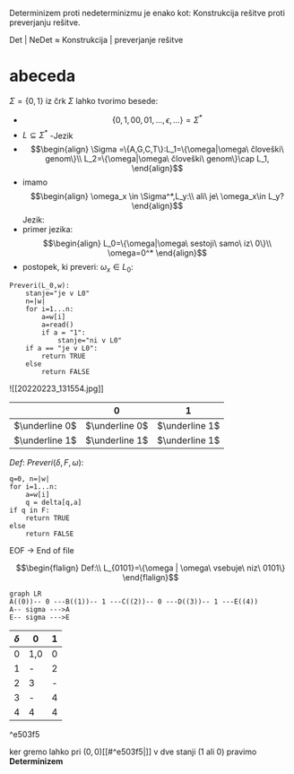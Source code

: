 Determinizem proti nedeterminizmu je enako kot:
Konstrukcija rešitve proti preverjanju rešitve.

Det | NeDet $\approx$ Konstrukcija | preverjanje rešitve

# abeceda
$\Sigma = \{0,1\}$
iz črk $\Sigma$ lahko tvorimo besede:
- $$\{0,1,00,01,...,\epsilon,...\}=\Sigma^*$$
- $L\subseteq \Sigma^*$ -Jezik
- $$\begin{align}
\Sigma =\{A,G,C,T\}:L_1=\{\omega|\omega\ človeški\ genom\}\\
L_2=\{\omega|\omega\ človeški\ genom\}\cap L_1,
\end{align}$$
- imamo $$\begin{align}
\omega_x \in \Sigma^*,L_y:\\
ali\ je\ \omega_x\in L_y?
\end{align}$$
Jezik:
- primer jezika:
$$\begin{align}
L_0=\{\omega|\omega\ sestoji\ samo\ iz\ 0\}\\
\omega=0^*
\end{align}$$
- postopek, ki preveri: $\omega_x\in L_0:$
```
Preveri(L_0,w):
	stanje="je v L0"
	n=|w|
	for i=1...n:
		a=w[i]
		a=read()
		if a = "1":
			stanje="ni v L0"
	if a == "je v L0":
		return TRUE
	else
		return FALSE
```

![[20220223_131554.jpg]]

|                | 0              | 1              |
| -------------- | -------------- | -------------- |
| $\underline 0$ | $\underline 0$ | $\underline 1$ |
| $\underline 1$ | $\underline 1$ | $\underline 1$ |
$Def: \ Preveri(\delta,F,\omega):$
```
q=0, n=|w|
for i=1...n:
	a=w[i]
	q = delta[q,a]
if q in F:
	return TRUE
else
	return FALSE
```
EOF -> End of file

$$\begin{flalign}
Def:\\
L_{0101}=\{\omega | \omega\ vsebuje\ niz\ 0101\}
\end{flalign}$$
```mermaid
graph LR
A((0))-- 0 ---B((1))-- 1 ---C((2))-- 0 ---D((3))-- 1 ---E((4))
A-- sigma --->A
E-- sigma --->E
```

|  $\delta$   | 0   | 1   |
| --- | --- | --- |
| 0   | 1,0 | 0   |
| 1   | -   | 2   |
| 2   | 3   | -   |
| 3   | -   | 4   |
| 4   | 4   | 4   |

^e503f5

ker gremo lahko pri $(0,0)$[[#^e503f5|]] v dve stanji (1 ali 0) pravimo **Determinizem**